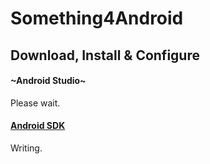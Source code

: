 # Something4Android

## Download, Install & Configure

#### ~Android Studio~

Please wait.

#### [Android SDK](./Android-SDK)

Writing.
